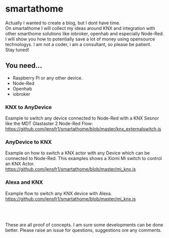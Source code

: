# smartathome
Actually I wanted to create a blog, but I dont have time.<br />
On smartathome I will collect my ideas around KNX and integration with other smarthome solutions like iobroker, openhab and especially Node-Red. I will show you how to potentially save a lot of money using opensource technologys. I am not a coder, i am a consultant, so please be patient. <br/>
Stay tuned!

## You need...
* Raspberry Pi or any other device. 
* Node-Red
* Openhab
* iobroker


### KNX to AnyDevice
Example to switch any device connected to Node-Red with a KNX Sesnor like the MDT Glastaster 2
Node-Red Flow: <br />
https://github.com/jensfr1/smartathome/blob/master/knx_externalswitch.js



### AnyDevice to KNX
Example on how to switch a KNX actor with any Device which can be connected to Node-Red. This examples shows a Xiomi Mi switch to control an KNX Actor. <br />
https://github.com/jensfr1/smartathome/blob/master/mi_knx.js

### Alexa and KNX
Example flow to switch any KNX device with Alexa.<br />
https://github.com/jensfr1/smartathome/blob/master/mi_knx.js


<br />
<br />
<br />
These are all proof of concepts. I am sure some developments can be done better. Please raise an issue for questions, suggestions ore any comments. 
